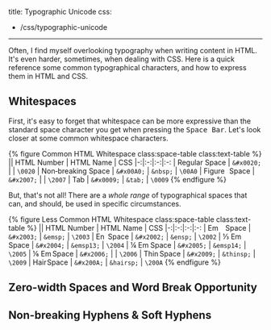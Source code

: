 title: Typographic Unicode
css:
- /css/typographic-unicode
----

Often, I find myself overlooking typography when writing content in HTML. It's even harder, sometimes, when dealing with CSS. Here is a quick reference some common typographical characters, and how to express them in HTML and CSS.

<!-- more -->

## Whitespaces

First, it's easy to forget that whitespace can be more expressive than the standard space character you get when pressing the <kbd>Space Bar</kbd>. Let's look closer at some common whitespace characters.

{% figure Common HTML Whitespace class:space-table class:text-table %}
|| HTML Number | HTML Name | CSS
|-:|:-:|:-:|:-:
| Regular<span>&#x0020;</span>Space | `&#x0020;` | | `\0020`
| Non&#x2011;breaking<span>&nbsp;</span>Space | `&#x00A0;` | `&nbsp;` | `\00A0`
| Figure<span>&#x2007;</span>Space | `&#x2007;` | | `\2007`
| <span>&#x0009;</span>Tab | `&#x0009;` | `&tab;` | `\0009`
{% endfigure %}

But, that's not all! There are a *whole range* of typographical spaces that can, and should, be used in specific circumstances.

{% figure Less Common HTML Whitespace class:space-table class:text-table %}
|| HTML Number  | HTML Name | CSS
|-:|:-:|:-:|:-:
| Em<span>&#x2003;</span>Space | `&#x2003;` | `&emsp;` | `\2003`
| En<span>&#x2002;</span>Space | `&#x2002;` | `&ensp;` | `\2002`
| &#x2153;&nbsp;Em<span>&#x2004;</span>Space | `&#x2004;` | `&emsp13;` | `\2004`
| &frac14;&nbsp;Em<span>&#x2005;</span>Space | `&#x2005;` | `&emsp14;` | `\2005`
| &#x2159;&nbsp;Em<span>&#x2006;</span>Space | `&#x2006;` | | `\2006`
| Thin<span>&#x2009;</span>Space | `&#x2009;` | `&thinsp;` | `\2009`
| Hair<span>&#x200A;</span>Space | `&#x200A;` | `&hairsp;` | `\200A`
{% endfigure %}

## Zero-width Spaces and Word Break Opportunity

## Non-breaking Hyphens & Soft Hyphens

